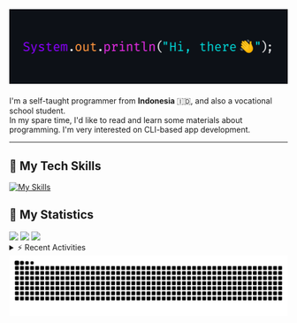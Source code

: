 <!-- Header Badges -->
<!--
[![Profile Views](https://komarev.com/ghpvc/?username=mitsuki31&color=blue&label=PROFILE+VIEWS)](https://github.com/mitsuki31)
[![Follow](https://img.shields.io/twitter/url?url=https%3A%2F%2Ftwitter.com%2Fryuumitsuki31)](https://twitter.com/ryuumitsuki31)
-->

<h2><img src="images/hi_there.png"/></h2>

I'm a self-taught programmer from **Indonesia** 🇮🇩, and also a vocational school student.  
In my spare time, I'd like to read and learn some materials about programming. I'm very interested on CLI-based app development.

---

## 👾 My Tech Skills

[![My Skills](https://skillicons.dev/icons?i=py,c,cpp,java,js,ts,css,sass,html,bash,arduino)](https://skillicons.dev)


## 🔭 My Statistics

<picture id="stats">
    <source 
            srcset="https://github-readme-stats.vercel.app/api?username=mitsuki31&show_icons=true&theme=tokyonight&include_all_commits=true&show_private=falsee&hide=stars"
            media="(prefers-color-scheme: dark)"
    />
    <source
            srcset="https://github-readme-stats.vercel.app/api?username=mitsuki31&show_icons=true&include_all_commits=true&show_private=false&hide=stars"
            media="(prefers-color-scheme: light), (prefers-color-scheme: no-preference)"
    />
    <img src="https://github-readme-stats.vercel.app/api?username=mitsuki31&show_icons=true&include_all_commits=true&show_private=false&hide=stars" />
</picture>

<picture id="top-langs">
    <source
            srcset="https://github-readme-stats.vercel.app/api/top-langs/?username=mitsuki31&layout=donut&theme=tokyonight&count_private=true&langs_count=10"
            media="(prefers-color-scheme: dark)"
    />
    <source
            srcset="https://github-readme-stats.vercel.app/api/top-langs/?username=mitsuki31&layout=donut&count_private=true&langs_count=10"
            media="(prefers-color-scheme: light), (prefers-color-scheme: no-preference)"
    />
    <img src="https://github-readme-stats.vercel.app/api/top-langs/?username=mitsuki31&layout=donut&langs_count=10&count_private=true" />
</picture>

<picture id="profile-summary">
    <source
            srcset="https://github-profile-summary-cards.vercel.app/api/cards/profile-details?username=mitsuki31&theme=tokyonight"
            media="(prefers-color-scheme: dark)"
    />
    <source
            srcset="https://github-profile-summary-cards.vercel.app/api/cards/profile-details?username=mitsuki31&theme=github"
            media="(prefers-color-scheme: light), (prefers-color-scheme: no-preference)"
    />
    <img src="https://github-profile-summary-cards.vercel.app/api/cards/profile-details?username=mitsuki31" />
</picture>

<br/>


<details>
<summary>⚡ Recent Activities</summary>

<!--START_SECTION:activity-->
1. 💪 Opened PR [#20](https://github.com/mitsuki31/ytmp3-js/pull/20) in [mitsuki31/ytmp3-js](https://github.com/mitsuki31/ytmp3-js)
2. 🎉 Merged PR [#18](https://github.com/mitsuki31/ytmp3-js/pull/18) in [mitsuki31/ytmp3-js](https://github.com/mitsuki31/ytmp3-js)
3. 🗣 Commented on [#19](https://github.com/mitsuki31/ytmp3-js/pull/19#issuecomment-2266646584) in [mitsuki31/ytmp3-js](https://github.com/mitsuki31/ytmp3-js)
4. 🗣 Commented on [#19](https://github.com/mitsuki31/ytmp3-js/pull/19#issuecomment-2266645610) in [mitsuki31/ytmp3-js](https://github.com/mitsuki31/ytmp3-js)
5. 🎉 Merged PR [#17](https://github.com/mitsuki31/ytmp3-js/pull/17) in [mitsuki31/ytmp3-js](https://github.com/mitsuki31/ytmp3-js)
6. 🚀 Published release [v1.0.0 Stable](https://github.com/mitsuki31/ytmp3-js/releases/tag/v1.0.0) in [mitsuki31/ytmp3-js](https://github.com/mitsuki31/ytmp3-js)
7. 🎉 Merged PR [#15](https://github.com/mitsuki31/ytmp3-js/pull/15) in [mitsuki31/ytmp3-js](https://github.com/mitsuki31/ytmp3-js)
8. 💪 Opened PR [#15](https://github.com/mitsuki31/ytmp3-js/pull/15) in [mitsuki31/ytmp3-js](https://github.com/mitsuki31/ytmp3-js)
9. 🎉 Merged PR [#14](https://github.com/mitsuki31/ytmp3-js/pull/14) in [mitsuki31/ytmp3-js](https://github.com/mitsuki31/ytmp3-js)
10. 💪 Opened PR [#14](https://github.com/mitsuki31/ytmp3-js/pull/14) in [mitsuki31/ytmp3-js](https://github.com/mitsuki31/ytmp3-js)
<!--END_SECTION:activity-->

</details>

<picture>
  <!-- For dark theme -->
  <source
    srcset="https://raw.githubusercontent.com/mitsuki31/mitsuki31/output/github-snake-dark.svg"
    media="(prefers-color-scheme: dark)"
  />
  <!-- For light theme -->
  <source
    srcset="https://raw.githubusercontent.com/mitsuki31/mitsuki31/output/github-snake.svg"
    media="(prefers-color-scheme: light)"
  />
  <!-- Default -->
  <img
    alt="GitHub Contribution Grid Snake"
    src="https://raw.githubusercontent.com/mitsuki31/mitsuki31/output/github-snake.svg"
  />
</picture>

